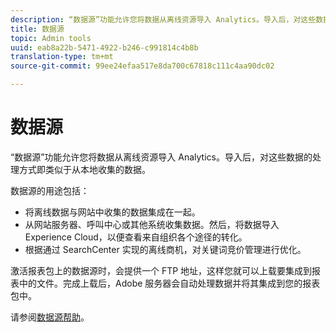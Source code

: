 ```yaml
---
description: “数据源”功能允许您将数据从离线资源导入 Analytics。导入后，对这些数据的处理方式即类似于从本地收集的数据。
title: 数据源
topic: Admin tools
uuid: eab8a22b-5471-4922-b246-c991814c4b8b
translation-type: tm+mt
source-git-commit: 99ee24efaa517e8da700c67818c111c4aa90dc02

---
```



# 数据源

“数据源”功能允许您将数据从离线资源导入 Analytics。导入后，对这些数据的处理方式即类似于从本地收集的数据。

数据源的用途包括：

* 将离线数据与网站中收集的数据集成在一起。
* 从网站服务器、呼叫中心或其他系统收集数据。然后，将数据导入 Experience Cloud，以便查看来自组织各个途径的转化。
* 根据通过 SearchCenter 实现的离线商机，对关键词竞价管理进行优化。

激活报表包上的数据源时，会提供一个 FTP 地址，这样您就可以上载要集成到报表中的文件。完成上载后，Adobe 服务器会自动处理数据并将其集成到您的报表包中。

请参阅[数据源帮助](https://marketing.adobe.com/resources/help/en_US/sc/datasources/)。
